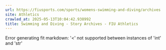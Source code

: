 ```yaml
---
url: https://fiusports.com/sports/womens-swimming-and-diving/archives
site: Athletics
crawled_at: 2025-05-13T10:04:42.938992
title: Swimming and Diving - Story Archives - FIU Athletics
---
```


Error generating fit markdown: '<' not supported between instances of 'int' and 'str'